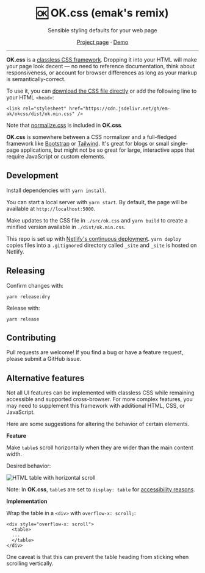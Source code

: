<h1 align="center">🆗 OK.css (emak's remix)</h1>
<p align="center">Sensible styling defaults for your web page</p>
<p align="center"><a href="https://okcss-emak.netlify.app/">Project page</a> · <a href="https://okcss-emak.netlify.app/demo/">Demo</a></p>

---

**OK.css** is a
[classless CSS framework](https://css-tricks.com/no-class-css-frameworks/). Dropping it into your HTML will make your page look decent — no need to reference documentation, think about responsiveness, or account for browser differences as long as your markup is semantically-correct.

To use it, you can [download the CSS file directly](https://cdn.jsdelivr.net/gh/em-ak/okcss/dist/ok.min.css) or add the following line to your HTML `<head>`:

```
<link rel="stylesheet" href="https://cdn.jsdelivr.net/gh/em-ak/okcss/dist/ok.min.css" />
```

Note that [normalize.css](https://github.com/necolas/normalize.css/) is included in **OK.css**.

**OK.css** is somewhere between a CSS normalizer and a full-fledged framework like [Bootstrap](https://getbootstrap.com/)</a> or [Tailwind](https://tailwindcss.com/)</a>. It's great for blogs or small single-page applications, but might not be so great for large, interactive apps that require JavaScript or custom elements.

## Development

Install dependencies with `yarn install`.

You can start a local server with `yarn start`. By default, the page will be available at `http://localhost:5000`.

Make updates to the CSS file in `./src/ok.css` and `yarn build` to create a minified version available in `./dist/ok.min.css`.

This repo is set up with [Netlify's continuous deployment](https://docs.netlify.com/configure-builds/get-started/). `yarn deploy` copies files into a `.gitignore`d directory called `_site` and `_site` is hosted on Netlify.

## Releasing

Confirm changes with:

```
yarn release:dry
```

Release with:

```
yarn release
```

## Contributing

Pull requests are welcome! If you find a bug or have a feature request, please submit a GitHub issue.

## Alternative features

Not all UI features can be implemented with classless CSS while remaining accessible and supported cross-browser. For more complex features, you may need to supplement this framework with additional HTML, CSS, or JavaScript.

Here are some suggestions for altering the behavior of certain elements.

**Feature**

Make `table`s scroll horizontally when they are wider than the main content width.

Desired behavior:

![HTML table with horizontal scroll](https://user-images.githubusercontent.com/2905455/120902460-6bbadd80-c5f5-11eb-9d9d-1aea260b7f8f.gif)

Note: In **OK.css**, `table`s are set to `display: table` for [accessibility reasons](https://www.tpgi.com/short-note-on-what-css-display-properties-do-to-table-semantics/).

**Implementation**

Wrap the table in a `<div>` with `overflow-x: scroll;`:

```
<div style="overflow-x: scroll">
  <table>
  ...
  </table>
</div>
```

One caveat is that this can prevent the table heading from sticking when scrolling vertically.
